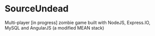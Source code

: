 SourceUndead
============

Multi-player [in progress] zombie game built with NodeJS, Express.IO, MySQL and AngularJS (a modified MEAN stack)
